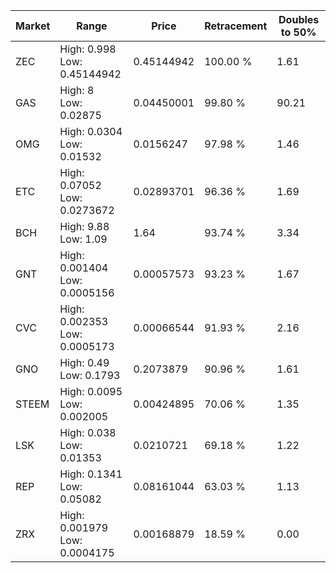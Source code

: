 | Market | Range | Price| Retracement | Doubles to 50% |
| --- | --- | --- | --- | --- |
| ZEC | High: 0.998<br />Low: 0.45144942 | 0.45144942 | 100.00 % | 1.61 |
| GAS | High: 8<br />Low: 0.02875 | 0.04450001 | 99.80 % | 90.21 |
| OMG | High: 0.0304<br />Low: 0.01532 | 0.0156247 | 97.98 % | 1.46 |
| ETC | High: 0.07052<br />Low: 0.0273672 | 0.02893701 | 96.36 % | 1.69 |
| BCH | High: 9.88<br />Low: 1.09 | 1.64 | 93.74 % | 3.34 |
| GNT | High: 0.001404<br />Low: 0.0005156 | 0.00057573 | 93.23 % | 1.67 |
| CVC | High: 0.002353<br />Low: 0.0005173 | 0.00066544 | 91.93 % | 2.16 |
| GNO | High: 0.49<br />Low: 0.1793 | 0.2073879 | 90.96 % | 1.61 |
| STEEM | High: 0.0095<br />Low: 0.002005 | 0.00424895 | 70.06 % | 1.35 |
| LSK | High: 0.038<br />Low: 0.01353 | 0.0210721 | 69.18 % | 1.22 |
| REP | High: 0.1341<br />Low: 0.05082 | 0.08161044 | 63.03 % | 1.13 |
| ZRX | High: 0.001979<br />Low: 0.0004175 | 0.00168879 | 18.59 % | 0.00 |
